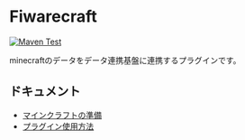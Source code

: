 # Fiwarecraft

[![Maven Test](https://github.com/makeOurCity/Fiwarecraft/actions/workflows/maven.yml/badge.svg)](https://github.com/makeOurCity/Fiwarecraft/actions/workflows/maven.yml)

minecraftのデータをデータ連携基盤に連携するプラグインです。

## ドキュメント

- [マインクラフトの準備](./docs/minecraft.md)
- [プラグイン使用方法](./docs/plugin.md)
